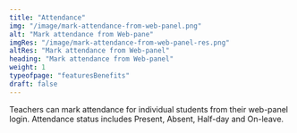 ```yaml
---
title: "Attendance"
img: "/image/mark-attendance-from-web-panel.png"
alt: "Mark attendance from Web-pane"
imgRes: "/image/mark-attendance-from-web-panel-res.png"
altRes: "Mark attendance from Web-panel"
heading: "Mark attendance from Web-panel"
weight: 1
typeofpage: "featuresBenefits"
draft: false
---
```


Teachers can mark attendance for individual students from their web-panel login. Attendance status includes Present, Absent, Half-day and On-leave.

